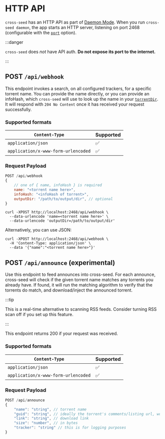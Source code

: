 # HTTP API

`cross-seed` has an HTTP API as part of [Daemon Mode](../tutorials/daemon.md).
When you run `cross-seed daemon`, the app starts an HTTP server, listening on
port 2468 (configurable with the [`port`](options#port) option).

:::danger

`cross-seed` does _not_ have API auth. **Do not expose its port to the
internet.**

:::

## POST `/api/webhook`

This endpoint invokes a search, on all configured trackers, for a specific
torrent name. You can provide the name directly, or you can provide an infoHash,
which `cross-seed` will use to look up the name in your
[`torrentDir`](options#torrentdir). It will respond with `204 No Content` once
it has received your request successfully.

### Supported formats

| `Content-Type`                      | Supported |
| ----------------------------------- | --------- |
| `application/json`                  | ✅        |
| `application/x-www-form-urlencoded` | ✅        |

### Request Payload

```js
POST /api/webhook
{
	// one of { name, infoHash } is required
	name: "<torrent name here>",
	infoHash: "<infoHash of torrent>",
	outputDir: "/path/to/output/dir", // optional
}
```

```shell script
curl -XPOST http://localhost:2468/api/webhook \
  --data-urlencode 'name=<torrent name here>' \
  --data-urlencode 'outputDir=/path/to/output/dir'
```

Alternatively, you can use JSON:

```shell script
curl -XPOST http://localhost:2468/api/webhook \
  -H 'Content-Type: application/json' \
  --data '{"name":"<torrent name here>"}'
```

## POST `/api/announce` (experimental)

Use this endpoint to feed announces into cross-seed. For each announce,
cross-seed will check if the given torrent name matches any torrents you already
have. If found, it will run the matching algorithm to verify that the torrents
do match, and download/inject the announced torrent.

:::tip

This is a real-time alternative to scanning RSS feeds. Consider turning RSS scan
off if you set up this feature.

:::

This endpoint returns 200 if your request was received.

### Supported formats

| `Content-Type`                      | Supported |
| ----------------------------------- | --------- |
| `application/json`                  | ✅        |
| `application/x-www-form-urlencoded` | ✅        |

### Request Payload

```js
POST /api/announce
{
	"name": "string", // torrent name
	"guid": "string", // ideally the torrent's comments/listing url, would be for caching purposes
	"link": "string", // download link
	"size": "number", // in bytes
	"tracker": "string" // this is for logging purposes
}
```
